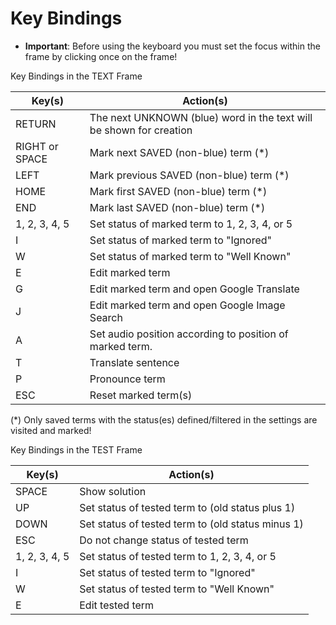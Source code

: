 # Key Bindings

* **Important**: Before using the keyboard you must set the focus within the frame by clicking once on the frame!

Key Bindings in the TEXT Frame

| Key(s)         | Action(s)                                                           |
|----------------|---------------------------------------------------------------------|
| RETURN         | The next UNKNOWN (blue) word in the text will be shown for creation |
| RIGHT or SPACE | Mark next SAVED (non-blue) term (*)                                 |
| LEFT           | Mark previous SAVED (non-blue) term (*)                             |
| HOME           | Mark first SAVED (non-blue) term (*)                                |
| END            | Mark last SAVED (non-blue) term (*)                                 |
| 1, 2, 3, 4, 5  | Set status of marked term to 1, 2, 3, 4, or 5                       |
| I              | Set status of marked term to "Ignored"                              |
| W              | Set status of marked term to "Well Known"                           |
| E              | Edit marked term                                                    |
| G              | Edit marked term and open Google Translate                          |
| J              | Edit marked term and open Google Image Search                       |
| A              | Set audio position according to position of marked term.            |
| T              | Translate sentence                                                  |
| P              | Pronounce term                                                      |
| ESC            | Reset marked term(s)                                                |


(*) Only saved terms with the status(es) defined/filtered in the settings are visited and marked!

Key Bindings in the TEST Frame

| Key(s)        | Action(s)                                         |
|---------------|---------------------------------------------------|
| SPACE         | Show solution                                     |
| UP            | Set status of tested term to (old status plus 1)  |
| DOWN          | Set status of tested term to (old status minus 1) |
| ESC           | Do not change status of tested term               |
| 1, 2, 3, 4, 5 | Set status of tested term to 1, 2, 3, 4, or 5     |
| I             | Set status of tested term to "Ignored"            |
| W             | Set status of tested term to "Well Known"         |
| E             | Edit tested term                                  |
